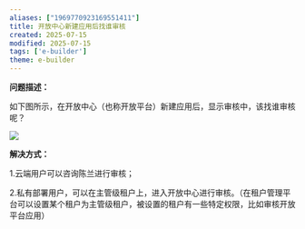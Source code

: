 ```yaml
---
aliases: ["1969770923169551411"]
title: 开放中心新建应用后找谁审核
created: 2025-07-15
modified: 2025-07-15
tags: ['e-builder']
theme: e-builder
---
```


**问题描述：**

如下图所示，在开放中心（也称开放平台）新建应用后，显示审核中，该找谁审核呢？

![](c1fc8373ecdc7fc58abe264d11c3ce16.jpg)

**解决方式：**

1.云端用户可以咨询陈兰进行审核；

2.私有部署用户，可以在主管级租户上，进入开放中心进行审核。（在租户管理平台可以设置某个租户为主管级租户，被设置的租户有一些特定权限，比如审核开放平台应用）